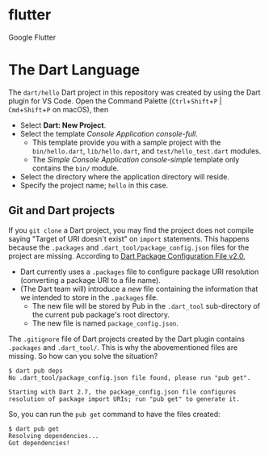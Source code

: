 # flutter
Google Flutter

# The Dart Language

The `dart/hello` Dart project in this repository was created by using the Dart plugin for VS Code. Open the Command Palette (`Ctrl`+`Shift`+`P` | `Cmd`+`Shift`+`P` on macOS), then

- Select **Dart: New Project**.
- Select the template *Console Application console-full*.
  - This template provide you with a sample project with the `bin/hello.dart`, `lib/hello.dart`, and `test/hello_test.dart` modules.
  - The *Simple Console Application console-simple* template only contains the `bin/` module.
- Select the directory where the application directory will reside.
- Specify the project name; `hello` in this case.

## Git and Dart projects

If you `git clone` a Dart project, you may find the project does not compile saying "Target of URI doesn't exist" on `import` statements. This happens because the `.packages` and `.dart_tool/package_config.json` files for the project are missing.
According to [Dart Package Configuration File v2.0](https://github.com/dart-lang/language/blob/master/accepted/future-releases/language-versioning/package-config-file-v2.md),

- Dart currently uses a `.packages` file to configure package URI resolution (converting a package URI to a file name).
- (The Dart team will) introduce a *new* file containing the information that we intended to store in the `.packages` file.
  - The new file will be stored by Pub in the `.dart_tool` sub-directory of the current pub package's root directory.
  - The new file is named `package_config.json`.

The `.gitignore` file of Dart projects created by the Dart plugin contains `.packages` and `.dart_tool/`. This is why the abovementioned files are missing. So how can you solve the situation?

```
$ dart pub deps
No .dart_tool/package_config.json file found, please run "pub get".

Starting with Dart 2.7, the package_config.json file configures resolution of package import URIs; run "pub get" to generate it.
```

So, you can run the `pub get` command to have the files created:

```
$ dart pub get
Resolving dependencies... 
Got dependencies!
```
